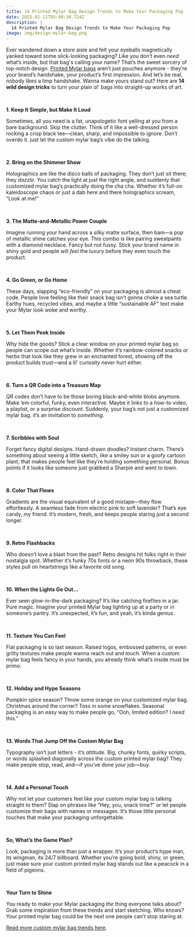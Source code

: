 ```yaml
---
title: 14 Printed Mylar Bag Design Trends to Make Your Packaging Pop
date: 2025-01-11T05:49:34.724Z
description: |
  14 Printed Mylar Bag Design Trends to Make Your Packaging Pop
image: img/design-mylar-bag.png
---
```

Ever wandered down a store aisle and felt your eyeballs magnetically yanked toward some slick-looking packaging? Like you don’t even *need* what’s inside, but that bag's calling your name? That’s the sweet sorcery of top-notch design. [Printed Mylar bags](https://www.brandmydispo.com/collections/custommylarbags) aren’t just pouches anymore - they’re your brand’s handshake, your product’s first impression. And let’s be real, nobody likes a limp handshake. Wanna make yours stand out? Here are **14 wild design tricks** to turn your plain ol' bags into straight-up works of art.

 

**1. Keep It Simple, but Make It Loud**

Sometimes, all you need is a fat, unapologetic font yelling at you from a bare background. Skip the clutter. Think of it like a well-dressed person rocking a crisp black tee—clean, sharp, and impossible to ignore. Don’t overdo it. just let the custom mylar bag’s vibe do the talking.

 

**2. Bring on the Shimmer Show**

Holographics are like the disco balls of packaging. They don’t just sit there; they *dazzle*. You catch the light at just the right angle, and suddenly that customized mylar bag’s practically doing the cha cha. Whether it’s full-on kaleidoscope chaos or just a dab here and there holographics scream, “Look at me!”

 

**3. The Matte-and-Metallic Power Couple**

Imagine running your hand across a silky matte surface, then bam—a pop of metallic shine catches your eye. This combo is like pairing sweatpants with a diamond necklace. Fancy but not fussy. Stick your brand name in shiny gold and people will *feel* the luxury before they even touch the product.

 

**4. Go Green, or Go Home**

These days, slapping “eco-friendly” on your packaging is almost a cheat code. People love feeling like their snack bag isn’t gonna choke a sea turtle. Earthy hues, recycled vibes, and maybe a little “sustainable AF” text make your Mylar look woke and worthy.

 

**5. Let Them Peek Inside**

Why hide the goods? Stick a clear window on your printed mylar bag so people can scope out what’s inside. Whether it’s rainbow-colored snacks or herbs that look like they grew in an enchanted forest, showing off the product builds trust—and a lil’ curiosity never hurt either.

 

**6. Turn a QR Code into a Treasure Map**

QR codes don’t have to be those boring black-and-white blobs anymore. Make ’em colorful, funky, even interactive. Maybe it links to a how-to video, a playlist, or a surprise discount. Suddenly, your bag’s not just a customized mylar bag. it’s an invitation to *something*.

 

**7. Scribbles with Soul**

Forget fancy digital designs. Hand-drawn doodles? Instant charm. There’s something about seeing a little sketch, like a smiley sun or a goofy cartoon plant, that makes people feel like they’re holding something personal. Bonus points if it looks like someone just grabbed a Sharpie and went to town.

 

**8. Color That Flows**

Gradients are the visual equivalent of a good mixtape—they flow effortlessly. A seamless fade from electric pink to soft lavender? That’s eye candy, my friend. It’s modern, fresh, and keeps people staring just a second longer.

 

**9. Retro Flashbacks**

Who doesn’t love a blast from the past? Retro designs hit folks right in their nostalgia spot. Whether it’s funky 70s fonts or a neon 90s throwback, these styles pull on heartstrings like a favorite old song.

 

**10. When the Lights Go Out...**

Ever seen glow-in-the-dark packaging? It’s like catching fireflies in a jar. Pure magic. Imagine your printed Mylar bag lighting up at a party or in someone’s pantry. It’s unexpected, it’s fun, and yeah, it’s kinda genius.

 

**11. Texture You Can Feel**

Flat packaging is so last season. Raised logos, embossed patterns, or even gritty textures make people wanna reach out and *touch*. When a custom mylar bag feels fancy in your hands, you already think what’s inside must be primo.

 

**12. Holiday and Hype Seasons**

Pumpkin spice season? Throw some orange on your customized mylar bag. Christmas around the corner? Toss in some snowflakes. Seasonal packaging is an easy way to make people go, “Ooh, limited edition? I *need* this.”

 

**13. Words That Jump Off the Custom Mylar Bag**

Typography isn’t just letters - it’s *attitude*. Big, chunky fonts, quirky scripts, or words splashed diagonally across the custom printed mylar bag? They make people stop, read, and—if you’ve done your job—buy.

 

**14. Add a Personal Touch**

Why not let your customers feel like your custom mylar bag is talking straight to them? Slap on phrases like “Hey, you, snack time?” or let people customize their bags with names or messages. It’s those little personal touches that make your packaging unforgettable.

 

**So, What’s the Game Plan?**

Look, packaging is more than just a wrapper. It’s your product’s hype man, its wingman, its 24/7 billboard. Whether you’re going bold, shiny, or green, just make sure your custom printed mylar bag stands out like a peacock in a field of pigeons.

 

**Your Turn to Shine**

You ready to make your Mylar packaging *the* thing everyone talks about? Grab some inspiration from these trends and start sketching. Who knows? Your printed mylar bag could be the next one people can’t stop staring at.

[Read more custom mylar bag trends here](https://www.accesswire.com/878550/brandmydispos-advanced-printing-techniques-revolutionize-custom-mylar-bags).